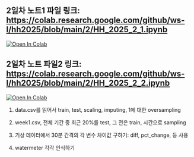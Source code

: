 ## 2일차 노트1 파일 링크: https://colab.research.google.com/github/ws-l/hh2025/blob/main/2/HH_2025_2_1.ipynb

[![Open In Colab](https://colab.research.google.com/assets/colab-badge.svg)](https://colab.research.google.com/github/ws-l/hh2025/blob/main/2/HH_2025_2_1.ipynb)


## 2일차 노트 파일2 링크: https://colab.research.google.com/github/ws-l/hh2025/blob/main/2/HH_2025_2_2.ipynb

[![Open In Colab](https://colab.research.google.com/assets/colab-badge.svg)](https://colab.research.google.com/github/ws-l/hh2025/blob/main/2/HH_2025_2_2.ipynb)




1) data.csv를 읽어서 train, test, scaling, imputing, 1에 대한 oversampling

2) week1.csv, 전체 기간 중 최근 20%를 test, 그 전은 train, 시간으로 sampling

3) 기상 데이터에서 30분 간격의 각 변수 차이값 구하기: diff, pct_change, 등 사용

4) watermeter 각각 인식하기
